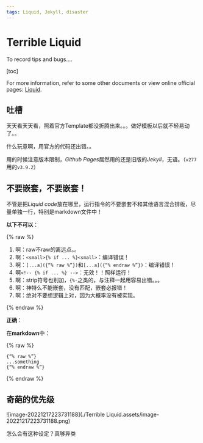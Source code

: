 ```yaml
---
tags: Liquid, Jekyll, disaster
---
```


# Terrible Liquid

To record tips and bugs....

[toc]

For more information, refer to some other documents or view online official pages: [Liquid](https://shopify.github.io/liquid/).

## 吐槽

天天看天天看，照着官方Template都没折腾出来。。。做好模板以后就不轻易动了。。

什么玩意啊，用官方的代码还出错。。

用的时候注意版本限制，*Github Pages*居然用的还是旧版的*Jekyll*，无语。（`v277`用的`v3.9.2`）

## 不要嵌套，不要嵌套！

不管是把*Liquid code*放在哪里，运行指令的不要嵌套不和其他语言混合排版，尽量单独一行，特别是markdown文件中！

**以下不可以**：

{% raw %}

1. 啊：raw不raw的离远点。。
2. 啊：`<small>{% if ... %}<small>`：编译错误！
3. 啊：`[...a]({“% raw %”})`和`[...a]({“% endraw %”})`：编译错误！
4. 啊`<!-- {% if ... %} -->`：无效！！照样运行！
5. 啊：strip符号也别加，`{%-`之类的，与注释一起用容易出错。。。
6. 啊：神特么不能嵌套，没有匹配，嵌套必报错！
7. 啊：绝对不要想逻辑上对，因为大概率没有被实现。

{% endraw %}

**正确**：

在**markdown**中：

{% raw %}

```
{“% raw %”}
...something
{“% endraw %”}
```

{% endraw %}

## 奇葩的优先级

![image-20221217223731188](./Terrible Liquid.assets/image-20221217223731188.png)

怎么会有这种设定？真够异类